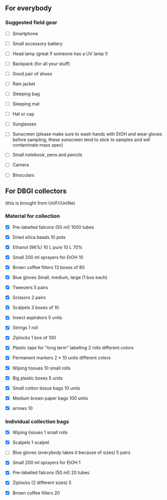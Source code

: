 

## For everybody

### Suggested field gear

- [ ] Smartphone
- [ ] Small accessory battery
- [ ] Head lamp (great if someone has a UV lamp !)
- [ ] Backpack (for all your stuff)
- [ ] Good pair of shoes
- [ ] Rain jacket
- [ ] Sleeping bag
- [ ] Sleeping mat
- [ ] Hat or cap
- [ ] Sunglasses
- [ ] Sunscreen (please make sure to wash hands with EtOH and wear gloves before sampling, these sunscreen tend to stick to samples and will contaminate mass spec)
- [ ] Small notebook, pens and pencils
- [ ] Camera
- [ ] Binoculars



## For DBGI collectors

(this is brought from UniFr/UniNe)

### Material for collection

- [x] Pre-labelled falcons (50 ml)
1000 tubes
- [x] Dried silica beads
10 pots
- [x] Ethanol (96%)
10 L pure
10 L 70%
- [x] Small 200 ml sprayers for EtOH
10
- [x] Brown coffee filters
13 boxes of 80
- [x] Blue gloves
Small, medium, large (1 box each)
- [x] Tweezers
5 pairs
- [x] Scissors
2 pairs
- [x] Scalpels
3 boxes of 10
- [x] Insect aspirators
5 units
- [x] Strings
1 roll
- [x] Ziplocks
1 box of 100
- [x] Plastic tape for "long term" labelling
2 rolls different colors
- [x] Permanent markers
2 * 10 units different colors
- [x] Wiping tissues
10 small rolls
- [x] Big plastic boxes
5 units
- [x] Small cotton tissue bags
10 units
- [x] Medium brown paper bags
100 units
- [x] arrows 10


### Individual collection bags

- [x] Wiping tissues
1 small rolls
- [x] Scalpels
1 scalpel
- [ ] Blue gloves (everybody takes it because of sizes)
5 pairs
- [x] Small 200 ml sprayers for EtOH
1
- [x] Pre-labelled falcons (50 ml)
20 tubes
- [x] Ziplocks (2 different sizes)
5
- [x] Brown coffee filters
20


